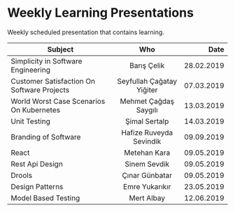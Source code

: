 # Weekly Learning Presentations

Weekly scheduled presentation that contains learning.

| Subject       | Who           | Date  |
| -------------  |:-------------:| -----:|
| Simplicity in Software Engineering        | Barış Çelik               | 28.02.2019 | 
| Customer Satisfaction On Software Projects| Seyfullah Çağatay Yiğiter | 07.03.2019 | 
| World Worst Case Scenarios On Kubernetes  | Mehmet Çağdaş Saygılı     | 13.03.2019 | 
| Unit Testing                              | Şimal Sertalp             | 14.03.2019 | 
| Branding of Software                      | Hafize Ruveyda Sevindik   | 09.09.2019 | 
| React                                     | Metehan Kara              | 09.05.2019 | 
| Rest Api Design                           | Sinem Sevdik              | 09.05.2019 | 
| Drools                                    | Çınar Günbatar            | 09.05.2019 | 
| Design Patterns							| Emre Yukarıkır            | 23.05.2019 |
| Model Based Testing                       | Mert Albay                | 12.06.2019 | 
